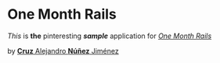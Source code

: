 # One Month Rails

*This* is **the** pinteresting ***sample*** application for
[*One Month Rails*](http://onemonthrails.com)

by [**Cruz** Alejandro **Núñez** Jiménez](http://www.facebook.com/nunez.a.cruz)